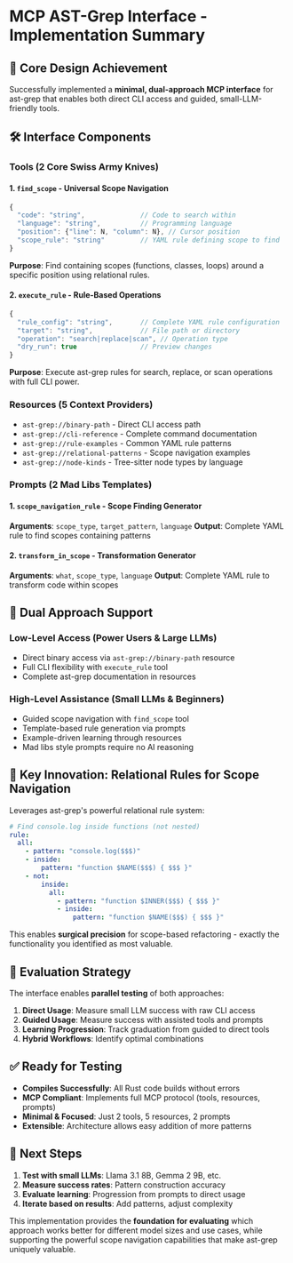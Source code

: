 # MCP AST-Grep Interface - Implementation Summary

## 🎯 **Core Design Achievement**

Successfully implemented a **minimal, dual-approach MCP interface** for ast-grep that enables both direct CLI access and guided, small-LLM-friendly tools.

## 🛠 **Interface Components**

### **Tools (2 Core Swiss Army Knives)**

#### 1. `find_scope` - Universal Scope Navigation
```javascript
{
  "code": "string",              // Code to search within
  "language": "string",          // Programming language
  "position": {"line": N, "column": N}, // Cursor position
  "scope_rule": "string"         // YAML rule defining scope to find
}
```
**Purpose**: Find containing scopes (functions, classes, loops) around a specific position using relational rules.

#### 2. `execute_rule` - Rule-Based Operations
```javascript
{
  "rule_config": "string",       // Complete YAML rule configuration
  "target": "string",            // File path or directory
  "operation": "search|replace|scan", // Operation type
  "dry_run": true                // Preview changes
}
```
**Purpose**: Execute ast-grep rules for search, replace, or scan operations with full CLI power.

### **Resources (5 Context Providers)**

- `ast-grep://binary-path` - Direct CLI access path
- `ast-grep://cli-reference` - Complete command documentation
- `ast-grep://rule-examples` - Common YAML rule patterns
- `ast-grep://relational-patterns` - Scope navigation examples
- `ast-grep://node-kinds` - Tree-sitter node types by language

### **Prompts (2 Mad Libs Templates)**

#### 1. `scope_navigation_rule` - Scope Finding Generator
**Arguments**: `scope_type`, `target_pattern`, `language`
**Output**: Complete YAML rule to find scopes containing patterns

#### 2. `transform_in_scope` - Transformation Generator  
**Arguments**: `what`, `scope_type`, `language`
**Output**: Complete YAML rule to transform code within scopes

## 🔄 **Dual Approach Support**

### **Low-Level Access** (Power Users & Large LLMs)
- Direct binary access via `ast-grep://binary-path` resource
- Full CLI flexibility with `execute_rule` tool
- Complete ast-grep documentation in resources

### **High-Level Assistance** (Small LLMs & Beginners)
- Guided scope navigation with `find_scope` tool
- Template-based rule generation via prompts
- Example-driven learning through resources
- Mad libs style prompts require no AI reasoning

## 🎪 **Key Innovation: Relational Rules for Scope Navigation**

Leverages ast-grep's powerful relational rule system:
```yaml
# Find console.log inside functions (not nested)
rule:
  all:
    - pattern: "console.log($$$)"
    - inside:
        pattern: "function $NAME($$$) { $$$ }"
    - not:
        inside:
          all:
            - pattern: "function $INNER($$$) { $$$ }"
            - inside:
                pattern: "function $NAME($$$) { $$$ }"
```

This enables **surgical precision** for scope-based refactoring - exactly the functionality you identified as most valuable.

## 🧪 **Evaluation Strategy**

The interface enables **parallel testing** of both approaches:
1. **Direct Usage**: Measure small LLM success with raw CLI access
2. **Guided Usage**: Measure success with assisted tools and prompts
3. **Learning Progression**: Track graduation from guided to direct tools
4. **Hybrid Workflows**: Identify optimal combinations

## ✅ **Ready for Testing**

- **Compiles Successfully**: All Rust code builds without errors
- **MCP Compliant**: Implements full MCP protocol (tools, resources, prompts)
- **Minimal & Focused**: Just 2 tools, 5 resources, 2 prompts
- **Extensible**: Architecture allows easy addition of more patterns

## 🚀 **Next Steps**

1. **Test with small LLMs**: Llama 3.1 8B, Gemma 2 9B, etc.
2. **Measure success rates**: Pattern construction accuracy
3. **Evaluate learning**: Progression from prompts to direct usage
4. **Iterate based on results**: Add patterns, adjust complexity

This implementation provides the **foundation for evaluating** which approach works better for different model sizes and use cases, while supporting the powerful scope navigation capabilities that make ast-grep uniquely valuable.
